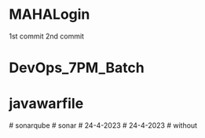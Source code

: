 # MAHALogin
1st commit
2nd commit


# DevOps_7PM_Batch
# javawarfile
#   s o n a r q u b e  
 #   s o n a r  
 #   2 4 - 4 - 2 0 2 3  
 #   2 4 - 4 - 2 0 2 3  
 #   w i t h o u t  
 